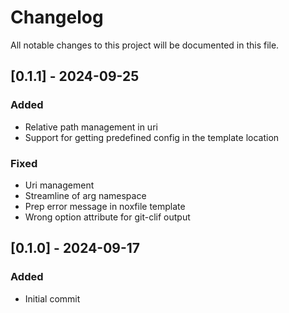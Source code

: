 # Changelog

All notable changes to this project will be documented in this file.
## [0.1.1] - 2024-09-25

### Added

- Relative path management in uri
- Support for getting predefined config in the template location

### Fixed

- Uri management
- Streamline of arg namespace
- Prep error message in noxfile template
- Wrong option attribute for git-clif output

## [0.1.0] - 2024-09-17

### Added

- Initial commit

<!-- generated by git-cliff -->
